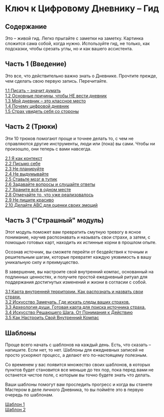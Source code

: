 # Ключ к Цифровому Дневнику – Гид

## Содержание

Это – живой гид. Легко прыгайте с заметки на заметку. Картинка сложится сама собой, когда нужно. Используйте гид, не только, как подсказки, чтобы срезать углы, но и как вашего ассистента.

## Часть 1 (Введение)

Это все, что действительно важно знать о Дневнике. Прочтите прежде, чем сделать свою первую запись. Перечитайте.

[1.1 Писать – значит думать](/projects/diary-guide/keys/1/1.1%20Писать%20–%20значит%20думать)  
[1.2 Основные причины, чтобы НЕ вести дневник](/projects/diary-guide/keys/1/1.2%20Основные%20причины,%20чтобы%20НЕ%20вести%20дневник)  
[1.3 Мой дневник – это классное место](/projects/diary-guide/keys/1/1.3%20Мой%20дневник%20–%20это%20классное%20место)  
[1.4 Почему цифровой дневник](/projects/diary-guide/keys/1/1.4%20Почему%20цифровой%20дневник)  
[1.5 Страх увидеть себя со стороны](/projects/diary-guide/keys/1/1.5%20Страх%20увидеть%20себя%20со%20стороны.md)  

## Часть 2 (Трюки)

Эти 10 трюков помогают проще и точнее делать то, с чем не справляются другие инструменты, люди или (пока) вы сами. Чтобы ни произошло, они теперь с вами навсегда.

[2.1 Я как контекст](/projects/diary-guide/keys/2/2.1%20Я%20как%20контекст)  
[2.2 Письмо себе](/projects/diary-guide/keys/2/2.2%20Письмо%20себе)  
[2.3 Не планируйте](/projects/diary-guide/keys/2/2.3%20Не%20планируйте)  
[2.4 Не выдумывайте](/projects/diary-guide/keys/2/2.4%20Не%20выдумывайте)  
[2.5 Ставьте мозг в тупик](/projects/diary-guide/keys/2/2.5%20Ставьте%20мозг%20в%20тупик)  
[2.6 Задавайте вопросы и слушайте ответы](/projects/diary-guide/keys/2/2.6%20Задавайте%20вопросы%20и%20слушайте%20ответы)  
[2.7 Храните всё в одном месте](/projects/diary-guide/keys/2/2.7%20Храните%20всё%20в%20одном%20месте)  
[2.8 Отмечайте то, что уже реализовалось](/projects/diary-guide/keys/2/2.8%20Отмечайте%20то,%20что%20уже%20реализовалось)  
[2.9 Не пишите красиво](/projects/diary-guide/keys/2/2.9%20Не%20пишите%20красиво)  
[2.10 Делайте ABC для оценки своих эмоций](/projects/diary-guide/keys/2/2.10%20Делайте%20ABC%20для%20оценки%20своих%20эмоций)  

## Часть 3 ("Страшный" модуль)

Этот модуль поможет вам превратить смутную тревогу в ясное понимание, научив распознавать и называть свои страхи, а затем, с помощью готовых карт, находить их истинные корни в прошлом опыте. 

Осознав источник, вы сможете перейти от бездействия к точным и решительным шагам, которые превратят каждую уязвимость в вашу уникальную силу и преимущество. 

В завершение, вы настроите свой внутренний компас, основанный на подлинных ценностях, и получите простой ежедневный ритуал для поддержания достигнутых изменений и жизни в согласии с собой.

[3.1 Карта внутренней территории. Как распознать и назвать свои страхи.](/projects/diary-guide/keys/3/3.1%20Карта%20внутренней%20территории%20–%20Как%20распознать%20и%20назвать%20свои%20страхи) <br>
[3.2 Искусство Замечать. Где искать следы ваших страхов.](/projects/diary-guide/keys/3/3.2%20Искусство%20Замечать.%20Где%20искать%20следы%20ваших%20страхов.) <br>
[3.3 Археология души. Готовая карта для поиска источника страха.](/projects/diary-guide/keys/3/3.3%20Археология%20души.%20Готовая%20карта%20для%20поиска%20источника%20страха.) <br>
[3.4 Искусство Решающего Шага. От Понимания к Действию](/projects/diary-guide/keys/3/3.4%20Искусство%20Решающего%20Шага.%20От%20Понимания%20к%20Действию) <br>
[3.5 Как Настроить Свой Внутренний Компас](/projects/diary-guide/keys/3/3.5%20Как%20Настроить%20Свой%20Внутренний%20Компас) <br>

## Шаблоны

Проще всего начать с шаблонов на каждый день. Есть, что сказать – напишите. Если нет, то нет. Шаблоны для ежедневных записей не просто ускоряют процесс, а делают его по-настоящему полезным.

Со временем у вас появится множество своих шаблонов, в которых пунктов будет становится все меньше до тех пор, пока перед вами не останется чистое поле, с которым вы точно будете знать что делать.

Ваши шаблоны помогут вам проследить прогресс и когда вы станете Мастером в деле личного Дневника, то вы поймёте это в первую очередь по шаблонам.

[Шаблон 1](/projects/diary-guide/keys/templates/Шаблон%201)  
[Шаблон 2](/projects/diary-guide/keys/templates/Шаблон%202)
